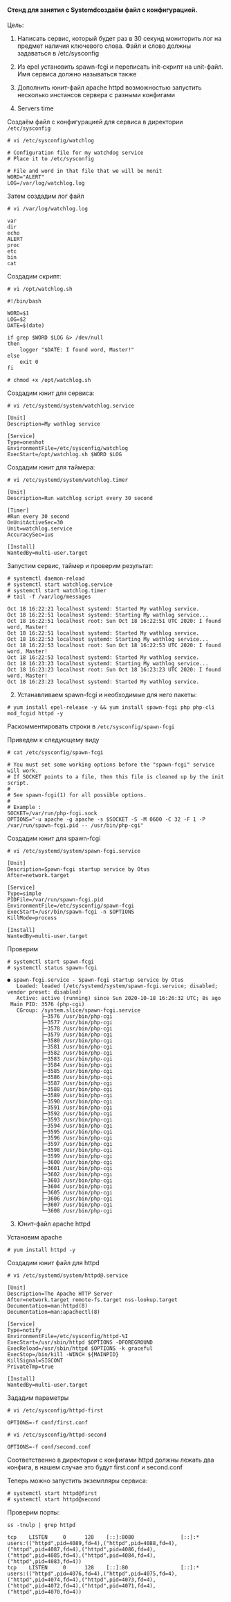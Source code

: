 #### Стенд для занятия с Systemdсоздаём файл с конфигурацией.

Цель:
1. Написать сервис, который будет раз в 30 секунд мониторить лог на
предмет наличия ключевого слова. Файл и слово должны
задаваться в /etc/sysconfig
2. Из epel установить spawn-fcgi и переписать init-скрипт на unit-файл.
Имя сервиса должно называться также
3. Дополнить юнит-файл apache httpd возможностью запустить
несколько инстансов сервера с разными конфигами

1. Servers time

Создаём файл с конфигурацией для сервиса в директории `/etc/sysconfig`
```
# vi /etc/sysconfig/watchlog
```
```
# Configuration file for my watchdog service
# Place it to /etc/sysconfig

# File and word in that file that we will be monit
WORD="ALERT"
LOG=/var/log/watchlog.log
```
Затем создадим лог файл
```
# vi /var/log/watchlog.log
```
```
var
dir
echo
ALERT
proc
etc
bin
cat
```
Создадим скрипт:
```
# vi /opt/watchlog.sh
```
```
#!/bin/bash

WORD=$1
LOG=$2
DATE=$(date)

if grep $WORD $LOG &> /dev/null
then
	logger "$DATE: I found word, Master!"
else
	exit 0
fi
```
```
# chmod +x /opt/watchlog.sh
```

Создадим юнит для сервиса:

```
# vi /etc/systemd/system/watchlog.service
```
```
[Unit]
Description=My wathlog service

[Service]
Type=oneshot
EnvironmentFile=/etc/sysconfig/watchlog
ExecStart=/opt/watchlog.sh $WORD $LOG
```

Создадим юнит для таймера:

```
# vi /etc/systemd/system/watchlog.timer
```
```
[Unit]
Description=Run watchlog script every 30 second

[Timer]
#Run every 30 second
OnUnitActiveSec=30
Unit=watchlog.service
AccuracySec=1us

[Install]
WantedBy=multi-user.target
```

Запустим сервис, таймер и проверим результат:

```
# systemctl daemon-reload
# systemctl start watchlog.service
# systemctl start watchlog.timer
# tail -f /var/log/messages
```
```
Oct 18 16:22:21 localhost systemd: Started My wathlog service.
Oct 18 16:22:51 localhost systemd: Starting My wathlog service...
Oct 18 16:22:51 localhost root: Sun Oct 18 16:22:51 UTC 2020: I found word, Master!
Oct 18 16:22:51 localhost systemd: Started My wathlog service.
Oct 18 16:22:53 localhost systemd: Starting My wathlog service...
Oct 18 16:22:53 localhost root: Sun Oct 18 16:22:53 UTC 2020: I found word, Master!
Oct 18 16:22:53 localhost systemd: Started My wathlog service.
Oct 18 16:23:23 localhost systemd: Starting My wathlog service...
Oct 18 16:23:23 localhost root: Sun Oct 18 16:23:23 UTC 2020: I found word, Master!
Oct 18 16:23:23 localhost systemd: Started My wathlog service.

```

2. Устанавливаем spawn-fcgi и необходимые для него пакеты:

```
# yum install epel-release -y && yum install spawn-fcgi php php-cli mod_fcgid httpd -y
```
Раскомментировать строки в `/etc/sysconfig/spawn-fcgi`

Приведем к следующему виду
```
# cat /etc/sysconfig/spawn-fcgi
```
```
# You must set some working options before the "spawn-fcgi" service will work.
# If SOCKET points to a file, then this file is cleaned up by the init script.
#
# See spawn-fcgi(1) for all possible options.
#
# Example :
SOCKET=/var/run/php-fcgi.sock
OPTIONS="-u apache -g apache -s $SOCKET -S -M 0600 -C 32 -F 1 -P /var/run/spawn-fcgi.pid -- /usr/bin/php-cgi"
```

Создадим юнит для spawn-fcgi
```
# vi /etc/systemd/system/spawn-fcgi.service
```
```
[Unit]
Description=Spawn-fcgi startup service by Otus
After=network.target

[Service]
Type=simple
PIDFile=/var/run/spawn-fcgi.pid
EnvironmentFile=/etc/sysconfig/spawn-fcgi
ExecStart=/usr/bin/spawn-fcgi -n $OPTIONS
KillMode=process

[Install]
WantedBy=multi-user.target
```

Проверим
```
# systemctl start spawn-fcgi
# systemctl status spawn-fcgi
```
```
● spawn-fcgi.service - Spawn-fcgi startup service by Otus
   Loaded: loaded (/etc/systemd/system/spawn-fcgi.service; disabled; vendor preset: disabled)
   Active: active (running) since Sun 2020-10-18 16:26:32 UTC; 8s ago
 Main PID: 3576 (php-cgi)
   CGroup: /system.slice/spawn-fcgi.service
           ├─3576 /usr/bin/php-cgi
           ├─3577 /usr/bin/php-cgi
           ├─3578 /usr/bin/php-cgi
           ├─3579 /usr/bin/php-cgi
           ├─3580 /usr/bin/php-cgi
           ├─3581 /usr/bin/php-cgi
           ├─3582 /usr/bin/php-cgi
           ├─3583 /usr/bin/php-cgi
           ├─3584 /usr/bin/php-cgi
           ├─3585 /usr/bin/php-cgi
           ├─3586 /usr/bin/php-cgi
           ├─3587 /usr/bin/php-cgi
           ├─3588 /usr/bin/php-cgi
           ├─3589 /usr/bin/php-cgi
           ├─3590 /usr/bin/php-cgi
           ├─3591 /usr/bin/php-cgi
           ├─3592 /usr/bin/php-cgi
           ├─3593 /usr/bin/php-cgi
           ├─3594 /usr/bin/php-cgi
           ├─3595 /usr/bin/php-cgi
           ├─3596 /usr/bin/php-cgi
           ├─3597 /usr/bin/php-cgi
           ├─3598 /usr/bin/php-cgi
           ├─3599 /usr/bin/php-cgi
           ├─3600 /usr/bin/php-cgi
           ├─3601 /usr/bin/php-cgi
           ├─3602 /usr/bin/php-cgi
           ├─3603 /usr/bin/php-cgi
           ├─3604 /usr/bin/php-cgi
           ├─3605 /usr/bin/php-cgi
           ├─3606 /usr/bin/php-cgi
           ├─3607 /usr/bin/php-cgi
           └─3608 /usr/bin/php-cgi

```

3. Юнит-файл apache httpd

Установим apache

```
# yum install httpd -y
```

Создадим юнит файл для httpd

```
# vi /etc/systemd/system/httpd@.service
```
```
[Unit]
Description=The Apache HTTP Server
After=network.target remote-fs.target nss-lookup.target
Documentation=man:httpd(8)
Documentation=man:apachectl(8)

[Service]
Type=notify
EnvironmentFile=/etc/sysconfig/httpd-%I
ExecStart=/usr/sbin/httpd $OPTIONS -DFOREGROUND
ExecReload=/usr/sbin/httpd $OPTIONS -k graceful
ExecStop=/bin/kill -WINCH ${MAINPID}
KillSignal=SIGCONT
PrivateTmp=true

[Install]
WantedBy=multi-user.target
```
Зададим параметры
```
# vi /etc/sysconfig/httpd-first
```
```
OPTIONS=-f conf/first.conf
```
```
# vi /etc/sysconfig/httpd-second
```
```
OPTIONS=-f conf/second.conf
```
Соответственно в директории с конфигами httpd должны лежать два конфига, в нашем случае это будут first.conf и second.conf

Теперь можно запустить экземпляры сервиса:
```
# systemctl start httpd@first
# systemctl start httpd@second
```
Проверим порты:
```
ss -tnulp | grep httpd
```
```
tcp    LISTEN     0      128    [::]:8080               [::]:*                   users:(("httpd",pid=4089,fd=4),("httpd",pid=4088,fd=4),("httpd",pid=4087,fd=4),("httpd",pid=4086,fd=4),("httpd",pid=4085,fd=4),("httpd",pid=4084,fd=4),("httpd",pid=4083,fd=4))
tcp    LISTEN     0      128    [::]:80                 [::]:*                   users:(("httpd",pid=4076,fd=4),("httpd",pid=4075,fd=4),("httpd",pid=4074,fd=4),("httpd",pid=4073,fd=4),("httpd",pid=4072,fd=4),("httpd",pid=4071,fd=4),("httpd",pid=4070,fd=4))
```

